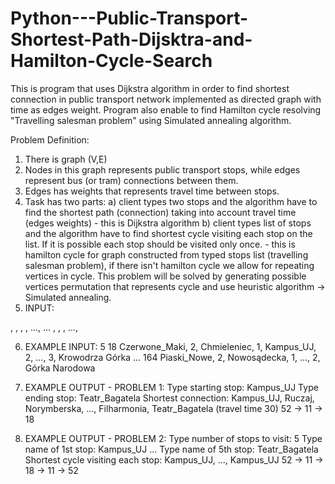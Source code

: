 # Python---Public-Transport-Shortest-Path-Dijsktra-and-Hamilton-Cycle-Search
This is program that uses Dijkstra algorithm in order to find shortest connection
in public transport network implemented as directed graph with time as edges weight. 
Program also enable to find Hamilton cycle resolving "Travelling salesman problem" 
using Simulated annealing algorithm.  

Problem Definition: 

1) There is graph (V,E)
2) Nodes in this graph represents public transport stops, 
   while edges represent bus (or tram) connections between them. 
3) Edges has weights that represents travel time between stops. 
4) Task has two parts: 
   a) client types two stops and the algorithm have to find 
      the shortest path (connection) taking into account travel time (edges weights) - this is Dijkstra algorithm 
   b) client types list of stops and the algorithm have to find 
      shortest cycle visiting each stop on the list. If it is possible 
      each stop should be visited only once. - this is hamilton cycle for graph constructed from typed stops list (travelling salesman problem), if there isn't hamilton cycle we allow for repeating vertices in cycle. This problem will be solved by generating possible vertices permutation that represents 
      cycle and use heuristic algorithm -> Simulated annealing. 
 5) INPUT: 
<numbers of lines>
<line number>
<stop_name>, <travel_time>, <stop_name>, <travel_time>, ..., <stop_name>
... 
<linia number>
<stop_name>, <travel_time>, <stop_name, <travel_time>, ..., <stop_name> 

6) EXAMPLE INPUT: 
5
18
Czerwone_Maki, 2, Chmieleniec, 1, Kampus_UJ, 2, ..., 3, Krowodrza Górka 
...
164
Piaski_Nowe, 2, Nowosądecka, 1, ..., 2, Górka Narodowa

6) EXAMPLE OUTPUT - PROBLEM 1: 
Type starting stop: Kampus_UJ
Type ending stop: Teatr_Bagatela
Shortest connection: Kampus_UJ, Ruczaj, Norymberska, ..., Filharmonia, Teatr_Bagatela (travel time 30)
52 → 11 → 18

7) EXAMPLE OUTPUT - PROBLEM 2: 
Type number of stops to visit: 5
Type name of 1st stop: Kampus_UJ
...
Type name of 5th stop: Teatr_Bagatela
Shortest cycle visiting each stop: Kampus_UJ, ..., Kampus_UJ
52 → 11 → 18 → 11 → 52